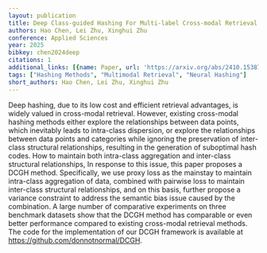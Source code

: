 ```yaml
---
layout: publication
title: Deep Class-guided Hashing For Multi-label Cross-modal Retrieval
authors: Hao Chen, Lei Zhu, Xinghui Zhu
conference: Applied Sciences
year: 2025
bibkey: chen2024deep
citations: 1
additional_links: [{name: Paper, url: 'https://arxiv.org/abs/2410.15387'}]
tags: ["Hashing Methods", "Multimodal Retrieval", "Neural Hashing"]
short_authors: Hao Chen, Lei Zhu, Xinghui Zhu
---
```

Deep hashing, due to its low cost and efficient retrieval advantages, is
widely valued in cross-modal retrieval. However, existing cross-modal hashing
methods either explore the relationships between data points, which inevitably
leads to intra-class dispersion, or explore the relationships between data
points and categories while ignoring the preservation of inter-class structural
relationships, resulting in the generation of suboptimal hash codes. How to
maintain both intra-class aggregation and inter-class structural relationships,
In response to this issue, this paper proposes a DCGH method. Specifically, we
use proxy loss as the mainstay to maintain intra-class aggregation of data,
combined with pairwise loss to maintain inter-class structural relationships,
and on this basis, further propose a variance constraint to address the
semantic bias issue caused by the combination. A large number of comparative
experiments on three benchmark datasets show that the DCGH method has
comparable or even better performance compared to existing cross-modal
retrieval methods. The code for the implementation of our DCGH framework is
available at https://github.com/donnotnormal/DCGH.